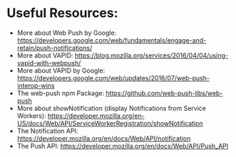 # Useful Resources:

- More about Web Push by Google: https://developers.google.com/web/fundamentals/engage-and-retain/push-notifications/
- More about VAPID: https://blog.mozilla.org/services/2016/04/04/using-vapid-with-webpush/
- More about VAPID by Google: https://developers.google.com/web/updates/2016/07/web-push-interop-wins
- The web-push npm Package: https://github.com/web-push-libs/web-push
- More about showNotification (display Notifications from Service Workers): https://developer.mozilla.org/en-US/docs/Web/API/ServiceWorkerRegistration/showNotification
- The Notification API: https://developer.mozilla.org/en/docs/Web/API/notification
- The Push API: https://developer.mozilla.org/en/docs/Web/API/Push_API